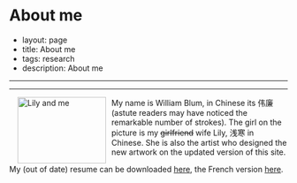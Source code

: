 About me
========

- layout: page
- title: About me
- tags: research
- description: About me

-------------------------------------------------------------

-------------------------------------------------------------

<map name="Map" id="Map">
<area shape="circle" coords="120,85,34" href="lily.html" alt="Lily" />
</map>
<img src="/images/yayaemoi2.jpg" alt="Lily and me" width="160" height="120" border="0" usemap="#Map" style="float:left; margin-left:15px; margin-right:10px;" />

My name is William Blum, in Chinese its 伟廉 (astute readers may have noticed the remarkable number of strokes).
The girl on the picture is my <strike>girlfriend</strike> wife Lily, 浅寒 in Chinese. She is also the artist
who designed the new artwork on the updated version of this site.

My (out of date) resume can be downloaded [here](cv/englishcv.pdf), the French version [here](cv/frenchcv.pdf).
<br/>